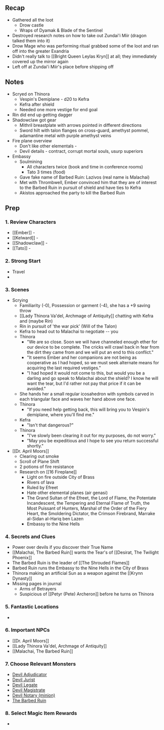 
## Recap


* Gathered all the loot
	* Drow castle
	* Wraps of Dyamak & Blade of the Sentinel
* Destroyed research notes on how to take out Zundai'i Miir (dragon talked them into it)
* Drow Mage who was performing ritual grabbed some of the loot and ran off into the greater Exandria
* Didn't really talk to [[Bright Queen Leylas Kryn]] at all; they immediately covered up the mirror again
* Left off at Zundai'i Miir's place before shipping off

## Notes

* Scryed on Thinora
	* Vespin's Demiplane - d20 to Kefra
	* Kefra after shield
	* Needed one more vestige for end goal
* Rin did end up getting dagger
* Shadowclaw got gear
	* Mithril breastplate with arrows pointed in different directions
	* Sword hilt with talon flanges on cross-guard, amethyst pommel, adamantine metal with purple amethyst veins
* Fire plane overview
	* Don't like other elementals - 
	* Devil details - contract, corrupt mortal souls, usurp superiors
* Embassy
	* Soulmining
		* All characters twice (book and time in conference rooms)
		* Tato 3 times (food)
	* Gave fake name of Barbed Ruin: Lazivos (real name is Malachai)
	* Met with Thrombwell, Ember convinced him that they are of interest to the Barbed Ruin in pursuit of shield and have ties to Kefra
	* Akistos approached the party to kill the Barbed Ruin
## Prep
### 1. Review Characters

* [[Ember]] - 
* [[Kelward]] -
* [[Shadowclaw]] - 
* [[Tato]] - 

### 2. Strong Start

* Travel
* 

### 3. Scenes


* Scrying
	* Familiarity (-0), Possession or garment (-4), she has a +9 saving throw
	* [[Lady Thinora Va'del, Archmage of Antiquity]] chatting with Kefra and (maybe Rin)
	* Rin in pursuit of 'the war pick' (Will of the Talon)
	* Kefra to head out to Malachai to negotiate -- you 
	* Thinora
		* "We are so close. Soon we will have channeled enough ether for our device to be complete. The cricks will crawl back in fear from the dirt they came from and we will put an end to this conflict."
		* "It seems Ember and her companions are not being as cooperative as I had hoped, so we must seek alternate means for acquiring the last required vestiges."
		* "I had hoped it would not come to this, but would you be a darling and go speak to Malachai about the shield? I know he will want the tear, but I'd rather not pay that price if it can be avoided."
	* She hands her a small regular icosahedron with symbols carved in each triangular face and waves her hand above one face.
	* Thinora
		* "If you need help getting back, this will bring you to Vespin's demiplane, where you'll find me."
	* Kefra
		* "Isn't that dangerous?"
	* Thinora
		* "I've slowly been clearing it out for my purposes, do not worry."
		* "May you be expeditious and I hope to see you return successful shortly."
* [[Dr. April Moors]]
	* Clearing out smoke
	* Scroll of Plane Shift
	* 2 potions of fire resistance
	* Research on [[16 Fireplane]]
		* Light on fire outside City of Brass
		* Rivers of lava
		* Ruled by Efreet
		* Hate other elemental planes (air genasi)
		* The Grand Sultan of the Efreet, the Lord of Flame, the Potentate Incandescent, the Tempering and Eternal Flame of Truth, the Most Puissant of Hunters, Marshal of the Order of the Fiery Heart, the Smoldering Dictator, the Crimson Firebrand, Marrake al-Sidan al-Hariq ben Lazen
		* Embassy to the Nine Hells

### 4. Secrets and Clues

* Power over devils if you discover their True Name
* [[Malachai, The Barbed Ruin]] wants the Tear's of [[Desirat, The Twilight Phoenix]]
* The Barbed Ruin is the leader of [[The Shrouded Flames]]
* Barbed Ruin runs the Embassy to the Nine Hells in the City of Brass
* Thinora making an artificial Sun as a weapon against the [[Krynn Dynasty]]
* Missing pages in journal
	* Arms of Betrayers
	* Suspicious of [[Petyr (Pete) Archeron]] before he turns on Thinora

### 5. Fantastic Locations

* 

### 6. Important NPCs

* [[Dr. April Moors]]
* [[Lady Thinora Va'del, Archmage of Antiquity]]
* [[Malachai, The Barbed Ruin]]

### 7. Choose Relevant Monsters

* [Devil Adjudicator](https://www.dndbeyond.com/monsters/4485817-devil-adjudicator)
* [Devil Jurist](https://www.dndbeyond.com/monsters/4485818-devil-jurist)
* [Devil Legate](https://www.dndbeyond.com/monsters/4485819-devil-legate)
* [Devil Magistrate](https://www.dndbeyond.com/monsters/4485820-devil-magistrate)
* [Devil Notary (minion)](https://www.dndbeyond.com/monsters/4485821-devil-notary)
* [The Barbed Ruin](https://www.dndbeyond.com/monsters/4485901-infernal-chancellor-lazivos)

### 8. Select Magic Item Rewards

* 
